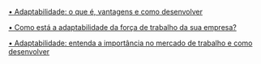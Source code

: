 [•  Adaptabilidade: o que é, vantagens e como desenvolver](https://fia.com.br/blog/adaptabilidade/?target=_blank)

[•  Como está a adaptabilidade da força de trabalho da sua empresa?](https://www.glicfas.com.br/adaptabilidade-da-forca-de-trabalho/)

[•  Adaptabilidade: entenda a importância no mercado de trabalho e como desenvolver](https://blogcarreiras.cruzeirodosuleducacional.edu.br/adaptabilidade/)
